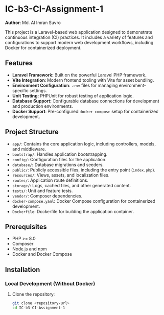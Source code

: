 # IC-b3-CI-Assignment-1

**Author**: Md. Al Imran Suvro

This project is a Laravel-based web application designed to demonstrate continuous integration (CI) practices. It includes a variety of features and configurations to support modern web development workflows, including Docker for containerized deployment.

## Features

- **Laravel Framework**: Built on the powerful Laravel PHP framework.
- **Vite Integration**: Modern frontend tooling with Vite for asset bundling.
- **Environment Configuration**: `.env` files for managing environment-specific settings.
- **Unit Testing**: PHPUnit for robust testing of application logic.
- **Database Support**: Configurable database connections for development and production environments.
- **Docker Support**: Pre-configured `docker-compose` setup for containerized development.

## Project Structure

- `app/`: Contains the core application logic, including controllers, models, and middleware.
- `bootstrap/`: Handles application bootstrapping.
- `config/`: Configuration files for the application.
- `database/`: Database migrations and seeders.
- `public/`: Publicly accessible files, including the entry point (`index.php`).
- `resources/`: Views, assets, and localization files.
- `routes/`: Application route definitions.
- `storage/`: Logs, cached files, and other generated content.
- `tests/`: Unit and feature tests.
- `vendor/`: Composer dependencies.
- `docker-compose.yaml`: Docker Compose configuration for containerized development.
- `Dockerfile`: Dockerfile for building the application container.

## Prerequisites

- PHP >= 8.0
- Composer
- Node.js and npm
- Docker and Docker Compose

## Installation

### Local Development (Without Docker)

1. Clone the repository:
   ```bash
   git clone <repository-url>
   cd IC-b3-CI-Assignment-1